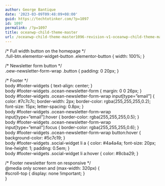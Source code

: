 ```yaml
---
author: George Bantique
date: '2023-03-09T09:48:09+08:00'
guid: https://techtotinker.com/?p=1097
id: 1097
permalink: /?p=1097
title: oceanwp-child-theme-master
url: /oceanwp-child-theme-master1096-revision-v1-oceanwp-child-theme-master
---
```



/\* Full width button on the homepage \*/  
.full-btn.elementor-widget-button .elementor-button { width: 100%; }

/\* Newsletter form button \*/  
.oew-newsletter-form-wrap .button { padding: 0 20px; }

/\* Footer \*/  
body #footer-widgets { text-align: center; }  
body #footer-widgets .ocean-newsletter-form { margin: 0 0 26px; }  
body #footer-widgets .ocean-newsletter-form-wrap input\[type=”email”\] { color: #7c7c7c; border-width: 2px; border-color: rgba(255,255,255,0.2); font-size: 15px; letter-spacing: 0.8px; }  
body #footer-widgets .ocean-newsletter-form-wrap input\[type=”email”\]:hover { border-color: rgba(255,255,255,0.5); }  
body #footer-widgets .ocean-newsletter-form-wrap input\[type=”email”\]:focus { border-color: rgba(255,255,255,0.6); }  
body #footer-widgets .ocean-newsletter-form-wrap button:hover { background-color: #5c7c19; }  
body #footer-widgets .social-widget li a { color: #4a4a4a; font-size: 20px; line-height: 1; padding: 0.5em; }  
body #footer-widgets .social-widget li a:hover { color: #8cba29; }

/\* Footer newsletter form on responsive \*/  
@media only screen and (max-width: 320px) {  
 #scroll-top { display: none !important; }  
}